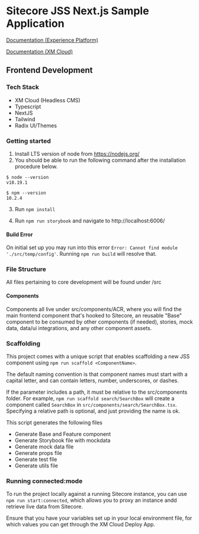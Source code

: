 # Sitecore JSS Next.js Sample Application

[Documentation (Experience Platform)](https://doc.sitecore.com/xp/en/developers/hd/21/sitecore-headless-development/sitecore-javascript-rendering-sdk--jss--for-next-js.html)

[Documentation (XM Cloud)](https://doc.sitecore.com/xmc/en/developers/xm-cloud/sitecore-javascript-rendering-sdk--jss--for-next-js.html)

## Frontend Development

### Tech Stack

- XM Cloud (Headless CMS)
- Typescript
- NextJS
- Tailwind
- Radix UI/Themes

### Getting started

1. Install LTS version of node from https://nodejs.org/
2. You should be able to run the following command after the installation procedure below.

```
$ node --version
v18.19.1

$ npm --version
10.2.4
```

3. Run `npm install`

4. Run `npm run storybook` and navigate to http://localhost:6006/

#### Build Error

On initial set up you may run into this error `Error: Cannot find module './src/temp/config'`. Running `npm run build` will resolve that.

### File Structure

All files pertaining to core development will be found under /src

#### Components

Components all live under src/components/ACR, where you will find the main frontend component that's hooked to Sitecore, an reusable "Base" component to be consumed by other components (if needed), stories, mock data, data/ui integrations, and any other component assets.

### Scaffolding

This project comes with a unique script that enables scaffolding a new JSS component using `npm run scaffold <ComponentName>`.

The default naming convention is that component names must start with a capital letter, and can contain
letters, number, underscores, or dashes.

If the <ComponentName> parameter includes a path, it must be relative to the src/components folder.
For example, `npm run scaffold search/SearchBox` will create a component called `SearchBox` in
`src/components/search/SearchBox.tsx`. Specifying a relative path is optional,
and just providing the name is ok.

This script generates the following files

- Generate Base and Feature component
- Generate Storybook file with mockdata
- Generate mock data file
- Generate props file
- Generate test file
- Generate utils file

### Running connected:mode

To run the project locally against a running Sitecore instance, you can use `npm run start:connected`, which allows you to proxy an instance andd retrieve live data from Sitecore.

Ensure that you have your variables set up in your local environment file, for which values you can get through the XM Cloud Deploy App.

